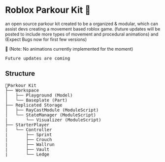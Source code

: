 # Roblox Parkour Kit 👟

an open source parkour kit created to be a organized & modular, which can assist devs creating a movement based roblox game.
(future updates will be posted to include more types of movement and procedural animations) and  (Expect Bugs now for first few versions)

📝 (Note: No animations currently implemented for the moment) 

<pre>
Future updates are coming
</pre>

## Structure
<pre>
📃Parkour Kit
├── Workspace
│   ├── Playground (Model)
│   └── Baseplate (Part)
├── Replicated Storage
│   ├── RayCastModule (ModuleScript)
│   └── StateManager (ModuleScript) 
|       └── Visualizer (ModuleScript)
├── StarterPlayer
|   └── Controller
|       ├── Sprint
|       ├── Crouch
|       ├── Wallrun
|       ├── Vault
|       └── Ledge
</pre>
